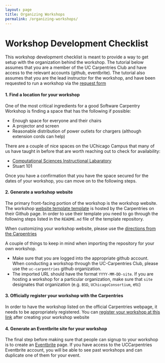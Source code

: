 ```yaml
---
layout: page
title: Organizing Workshops
permalink: /organizing-workshops/
---
```


# Workshop Development Checklist

This workshop development checklist is meant to provide a way to get setup with the organization behind the workshop. The tutorial below assumes that you are a member of the UC Carpentries Club and have access to the relevant accounts (github, eventbrite). The tutorial also assumes that you are the lead instructor for the workshop, and have been requested to run a workshop via the [request form](https://uc-carpentries.github.io/request-form/)

#### 1. Find a location for your workshop   

One of the most critical ingredients for a good Software Carpentry Workshop is finding a space that has the following if possible:
  
  - Enough space for everyone and their chairs
  - A projector and screen 
  - Reasonable distribution of power outlets for chargers (although extension cords can help)

There are a couple of nice spaces on the UChicago Campus that many of us have taught in before that are worth reaching out to check for availability:
  
  - [Computational Sciences Instructional Labaratory](https://csil.cs.uchicago.edu/) 
  - Stuart 101
 
Once you have a confirmation that you have the space secured for the dates of your workshop, you can move on to the following steps.

#### 2. Generate a workshop website 

The primary front-facing portion of the workshop is the workshop website. The workshop [website template template](https://github.com/carpentries/workshop-template) is hosted by the Carpentries on their Github page. In order to use their template you need to go through the following steps listed in the `README.md` file of the template repository. 

When customizing your workshop website, please use the [directions from the Carpentries](https://carpentries.github.io/workshop-template/customization/index.html)

A couple of things to keep in mind when importing the repository for your own workshop.

- Make sure that you are logged into the appropriate github account. When conducting a workshop through the UC-Carpentries Club, please use the `uc-carpentries` github organization. 
- The imported URL should have the format `YYYY-MM-DD-site`. If you are hosting a workshop for a particular organization, make sure that `site` designates that organization (e.g. `BSD`, `UChicagoConsortium`, etc)

#### 3. Officially register your workshop with the Carpentries

In order to have the workshop listed on the official Carpentries webpage, it needs to be appropriately registered. You can [register your workshop at this link](https://amy.carpentries.org/forms/self-organised/) after creating your workshop website

#### 4. Generate an Eventbrite site for your workshop

The final step before making sure that people can signup to your workshop is to create an [Eventbrite](https://www.eventbrite.com/) page. If you have access to the UCCarpentries Eventbrite account, you will be able to see past workshops and can duplicate one of them for your event. 